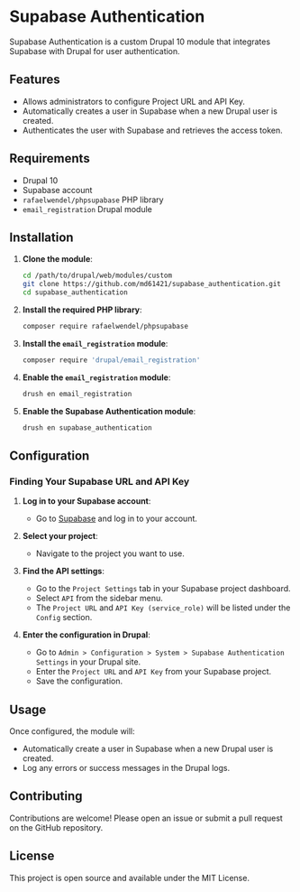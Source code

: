 # Supabase Authentication

Supabase Authentication is a custom Drupal 10 module that integrates Supabase with Drupal for user authentication.

## Features

- Allows administrators to configure Project URL and API Key.
- Automatically creates a user in Supabase when a new Drupal user is created.
- Authenticates the user with Supabase and retrieves the access token.

## Requirements

- Drupal 10
- Supabase account
- `rafaelwendel/phpsupabase` PHP library
- `email_registration` Drupal module

## Installation

1. **Clone the module**:
    ```sh
    cd /path/to/drupal/web/modules/custom
    git clone https://github.com/md61421/supabase_authentication.git
    cd supabase_authentication
    ```

2. **Install the required PHP library**:
    ```sh
    composer require rafaelwendel/phpsupabase
    ```

3. **Install the `email_registration` module**:
    ```sh
    composer require 'drupal/email_registration'
    ```

4. **Enable the `email_registration` module**:
    ```sh
    drush en email_registration
    ```

5. **Enable the Supabase Authentication module**:
    ```sh
    drush en supabase_authentication
    ```

## Configuration

### Finding Your Supabase URL and API Key

1. **Log in to your Supabase account**:
    - Go to [Supabase](https://supabase.io) and log in to your account.

2. **Select your project**:
    - Navigate to the project you want to use.

3. **Find the API settings**:
    - Go to the `Project Settings` tab in your Supabase project dashboard.
    - Select `API` from the sidebar menu.
    - The `Project URL` and `API Key (service_role)` will be listed under the `Config` section.

4. **Enter the configuration in Drupal**:
    - Go to `Admin > Configuration > System > Supabase Authentication Settings` in your Drupal site.
    - Enter the `Project URL` and `API Key` from your Supabase project.
    - Save the configuration.

## Usage

Once configured, the module will:

- Automatically create a user in Supabase when a new Drupal user is created.
- Log any errors or success messages in the Drupal logs.

## Contributing

Contributions are welcome! Please open an issue or submit a pull request on the GitHub repository.

## License

This project is open source and available under the MIT License.
